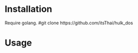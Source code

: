 <h1>Installation</h1>
Require golang. </b>
#git clone https://github.com/itsThai/hulk_dos

<h1>Usage</h1>